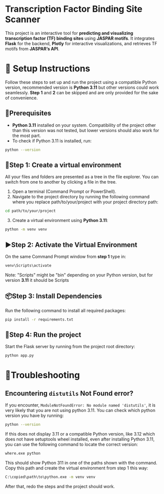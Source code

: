 # Transcription Factor Binding Site Scanner

This project is an interactive tool for **predicting and visualizing transcription factor (TF) binding sites** using **JASPAR motifs**. It integrates **Flask** for the backend, **Plotly** for interactive visualizations, and retrieves TF motifs from **JASPAR’s API**.


# 🚀 Setup Instructions

Follow these steps to set up and run the project using a compatible Python version, recommended version is **Python 3.11** but other versions could work seamlessly. **Step** **1** and **2** can be skipped and are only provided for the sake of convenience. 

## 📌Prerequisites

- **Python 3.11** installed on your system. Compatibility of the project other than this version was not tested, but lower versions should also work for the most part. 
- To check if Python 3.11 is installed, run: 
```sh
python --version
```

## 🔧Step 1: Create a virtual environment

All your files and folders are presented as a tree in the file explorer. You can switch from one to another by clicking a file in the tree.
1. Open a terminal (Command Prompt or PowerShell).
2. Navigate to the project directory by running the following command where you replace path/to/your/project with your project directory path:
 ```sh
cd path/to/your/project
```
3. Create a virtual environment using **Python 3.11**:
 ```sh
python -m venv venv
```





## ▶️Step 2: Activate the Virtual Environment

On the same Command Prompt window from **step 1** type in:
 ```sh
venv\Scripts\activate
```
Note: "Scripts" might be "bin" depending on your Python version, but for version **3.11** it should be Scripts  

## 📦Step 3: Install Dependencies
Run the following command to install all required packages:
 ```sh
pip install -r requirements.txt
```

## 🏃Step 4: Run the project
Start the Flask server by running from the project root directory:
 ```sh
python app.py
```

# 📝Troubleshooting

## **Encountering `distutils` Not Found error?**

If you encounter, ````ModuleNotFoundError: No module named 'distutils'````, it is very likely that you are not using python 3.11. You can check which python version you have by running:
 ```sh
python --version
```
If this does not display 3.11 or a compatible Python version, like 3.12 which does not have setuptools wheel installed, even after installing Python 3.11, you can use the following command to locate the correct version:
 ```sh
where.exe python
```
This should show Python 311 in one of the paths shown with the command. Copy this path and create the virtual environment from step 1 this way:
 ```sh
C:\copied\path\to\python.exe -m venv venv
```
After that, redo the steps and the project should work.
